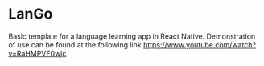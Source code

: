 # LanGo

Basic template for a language learning app in React Native. Demonstration of use can be found at the following link https://www.youtube.com/watch?v=RaHMPVF0wjc
